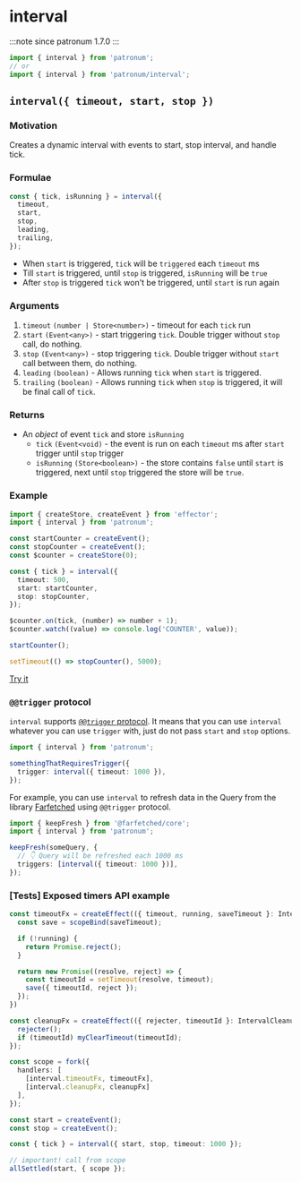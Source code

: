 # interval

:::note since
patronum 1.7.0
:::

```ts
import { interval } from 'patronum';
// or
import { interval } from 'patronum/interval';
```

## `interval({ timeout, start, stop })`

### Motivation

Creates a dynamic interval with events to start, stop interval, and handle tick.

### Formulae

```ts
const { tick, isRunning } = interval({
  timeout,
  start,
  stop,
  leading,
  trailing,
});
```

- When `start` is triggered, `tick` will be `triggered` each `timeout` ms
- Till `start` is triggered, until `stop` is triggered, `isRunning` will
  be `true`
- After `stop` is triggered `tick` won't be triggered, until `start` is run
  again

### Arguments

1. `timeout` `(number | Store<number>)` - timeout for each `tick` run
2. `start` `(Event<any>)` - start triggering `tick`. Double trigger
   without `stop` call, do nothing.
3. `stop` `(Event<any>)` - stop triggering `tick`. Double trigger
   without `start` call between them, do nothing.
4. `leading` `(boolean)` - Allows running `tick` when `start` is triggered.
5. `trailing` `(boolean)` - Allows running `tick` when `stop` is triggered, it
   will be final call of `tick`.

### Returns

- An _object_ of event `tick` and store `isRunning`
  - `tick` `(Event<void)` - the event is run on each `timeout` ms after `start`
    trigger until `stop` trigger
  - `isRunning` `(Store<boolean>)` - the store contains `false` until `start` is
    triggered, next until `stop` triggered the store will be `true`.

### Example

```ts
import { createStore, createEvent } from 'effector';
import { interval } from 'patronum';

const startCounter = createEvent();
const stopCounter = createEvent();
const $counter = createStore(0);

const { tick } = interval({
  timeout: 500,
  start: startCounter,
  stop: stopCounter,
});

$counter.on(tick, (number) => number + 1);
$counter.watch((value) => console.log('COUNTER', value));

startCounter();

setTimeout(() => stopCounter(), 5000);
```

[Try it](https://share.effector.dev/EOVzc3df)

### `@@trigger` protocol

`interval` supports [`@@trigger` protocol](https://withease.pages.dev/protocols/trigger.html). It means that you can use `interval` whatever you can use `trigger` with, just do not pass `start` and `stop` options.

```ts
import { interval } from 'patronum';

somethingThatRequiresTrigger({
  trigger: interval({ timeout: 1000 }),
});
```

For example, you can use `interval` to refresh data in the Query from the library [Farfetched](https://farfetched.pages.dev/tutorial/trigger_api.html#external-triggers) using `@@trigger` protocol.

```ts
import { keepFresh } from '@farfetched/core';
import { interval } from 'patronum';

keepFresh(someQuery, {
  // 👇 Query will be refreshed each 1000 ms
  triggers: [interval({ timeout: 1000 })],
});
```

### [Tests] Exposed timers API example

```ts
const timeoutFx = createEffect(({ timeout, running, saveTimeout }: IntervalTimeoutFxProps) => {
  const save = scopeBind(saveTimeout);

  if (!running) {
    return Promise.reject();
  }

  return new Promise((resolve, reject) => {
    const timeoutId = setTimeout(resolve, timeout);
    save({ timeoutId, reject });
  });
})

const cleanupFx = createEffect(({ rejecter, timeoutId }: IntervalCleanupFxProps) => {
  rejecter();
  if (timeoutId) myClearTimeout(timeoutId);
});

const scope = fork({
  handlers: [
    [interval.timeoutFx, timeoutFx],
    [interval.cleanupFx, cleanupFx]
  ],
});

const start = createEvent();
const stop = createEvent();

const { tick } = interval({ start, stop, timeout: 1000 });

// important! call from scope
allSettled(start, { scope });
```
